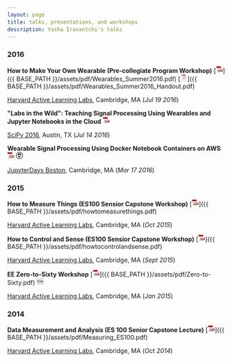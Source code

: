```yaml
---
layout: page
title: talks, presentations, and workshops
description: Yasha Iravantchi's talks
---
```




###  2016

**How to Make Your Own Wearable (Pre-collegiate Program Workshop)**
[![ppt](icons16/ppt-icon.png)]({{ BASE_PATH }}/assets/pdf/Wearables_Summer2016.pdf)
[![pdf](icons16/pdf-icon.png)]({{ BASE_PATH }}/assets/pdf/Wearables_Summer2016_Handout.pdf)

[Harvard Active Learning Labs](https://www.seas.harvard.edu/active-learning-labs), Cambridge, MA 
(_Jul 19 2016_)

**"Labs in the Wild": Teaching Signal Processing Using Wearables and Jupyter Notebooks in the Cloud**
[![ppt](icons16/ppt-icon.png)](https://docs.google.com/presentation/d/1bPhmXAmXpd-pwArVMlKfe34wDgWhY0wA56ERL6CSNcw/edit?usp=sharing)

[SciPy 2016](http://scipy2016.scipy.org/ehome/index.php?eventid=146062&tabid=332930&), Austin, TX
(_Jul 14 2016_)


**Wearable Signal Processing Using Docker Notebook Containers on AWS**
[![ppt](icons16/ppt-icon.png)](https://docs.google.com/presentation/d/1HDruA4y6GhSHER1Tn2E3vAsgH8QWqqO2YDrXbiCo1XQ/edit#slide=id.p)
[![github](icons16/github-icon.png)](https://github.com/odewahn/jdboston16)<br/>

[JupyterDays Boston](http://altbibl.io/gazette/jupyterdays-day-1/), Cambridge, MA
(_Mar 17 2016_)



###  2015


**How to Measure Things (ES100 Sensior Capstone Workshop)**
[![ppt](icons16/ppt-icon.png)]({{ BASE_PATH }}/assets/pdf/howtomeasurethings.pdf)

[Harvard Active Learning Labs](https://www.seas.harvard.edu/active-learning-labs), Cambridge, MA 
(_Oct 2015_)

**How to Control and Sense (ES100 Sensior Capstone Workshop)**
[![ppt](icons16/ppt-icon.png)]({{ BASE_PATH }}/assets/pdf/howtocontrolandsense.pdf)

[Harvard Active Learning Labs](https://www.seas.harvard.edu/active-learning-labs), Cambridge, MA 
(_Sept 2015_)

**EE Zero-to-Sixty Workshop**
[![ppt](icons16/ppt-icon.png)]({{ BASE_PATH }}/assets/pdf/Zero-to-Sixty.pdf)
[![html](icons16/html-icon.png)](https://www.seas.harvard.edu/teaching-labs/wintersession-2015)

[Harvard Active Learning Labs](https://www.seas.harvard.edu/active-learning-labs), Cambridge, MA 
(_Jan 2015_)



###  2014

**Data Measurement and Analysis (ES 100 Senior Capstone Lecture)**
[![ppt](icons16/ppt-icon.png)]({{ BASE_PATH }}/assets/pdf/Measuring_ES100.pdf)

[Harvard Active Learning Labs](https://www.seas.harvard.edu/active-learning-labs), Cambridge, MA 
(_Oct 2014_)

